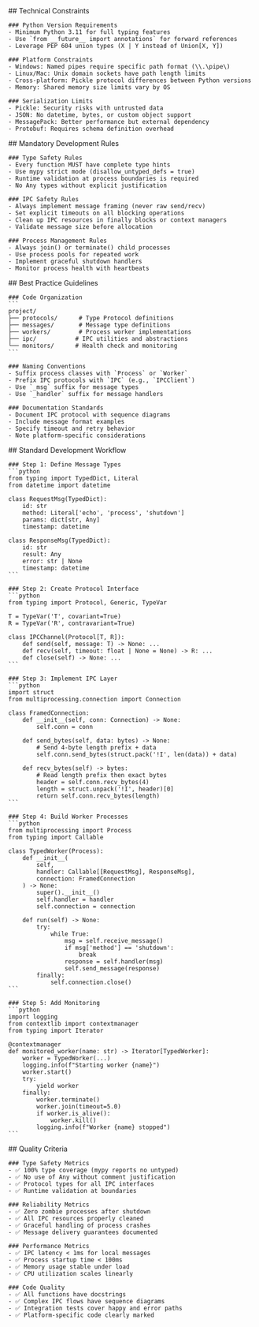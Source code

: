 <execution>
  <constraint>
    ## Technical Constraints
    
    ### Python Version Requirements
    - Minimum Python 3.11 for full typing features
    - Use `from __future__ import annotations` for forward references
    - Leverage PEP 604 union types (X | Y instead of Union[X, Y])
    
    ### Platform Constraints
    - Windows: Named pipes require specific path format (\\.\pipe\)
    - Linux/Mac: Unix domain sockets have path length limits
    - Cross-platform: Pickle protocol differences between Python versions
    - Memory: Shared memory size limits vary by OS
    
    ### Serialization Limits
    - Pickle: Security risks with untrusted data
    - JSON: No datetime, bytes, or custom object support
    - MessagePack: Better performance but external dependency
    - Protobuf: Requires schema definition overhead
  </constraint>
  
  <rule>
    ## Mandatory Development Rules
    
    ### Type Safety Rules
    - Every function MUST have complete type hints
    - Use mypy strict mode (disallow_untyped_defs = true)
    - Runtime validation at process boundaries is required
    - No Any types without explicit justification
    
    ### IPC Safety Rules
    - Always implement message framing (never raw send/recv)
    - Set explicit timeouts on all blocking operations
    - Clean up IPC resources in finally blocks or context managers
    - Validate message size before allocation
    
    ### Process Management Rules
    - Always join() or terminate() child processes
    - Use process pools for repeated work
    - Implement graceful shutdown handlers
    - Monitor process health with heartbeats
  </rule>
  
  <guideline>
    ## Best Practice Guidelines
    
    ### Code Organization
    ```
    project/
    ├── protocols/      # Type Protocol definitions
    ├── messages/       # Message type definitions
    ├── workers/        # Process worker implementations
    ├── ipc/           # IPC utilities and abstractions
    └── monitors/      # Health check and monitoring
    ```
    
    ### Naming Conventions
    - Suffix process classes with `Process` or `Worker`
    - Prefix IPC protocols with `IPC` (e.g., `IPCClient`)
    - Use `_msg` suffix for message types
    - Use `_handler` suffix for message handlers
    
    ### Documentation Standards
    - Document IPC protocol with sequence diagrams
    - Include message format examples
    - Specify timeout and retry behavior
    - Note platform-specific considerations
  </guideline>
  
  <process>
    ## Standard Development Workflow
    
    ### Step 1: Define Message Types
    ```python
    from typing import TypedDict, Literal
    from datetime import datetime
    
    class RequestMsg(TypedDict):
        id: str
        method: Literal['echo', 'process', 'shutdown']
        params: dict[str, Any]
        timestamp: datetime
    
    class ResponseMsg(TypedDict):
        id: str
        result: Any
        error: str | None
        timestamp: datetime
    ```
    
    ### Step 2: Create Protocol Interface
    ```python
    from typing import Protocol, Generic, TypeVar
    
    T = TypeVar('T', covariant=True)
    R = TypeVar('R', contravariant=True)
    
    class IPCChannel(Protocol[T, R]):
        def send(self, message: T) -> None: ...
        def recv(self, timeout: float | None = None) -> R: ...
        def close(self) -> None: ...
    ```
    
    ### Step 3: Implement IPC Layer
    ```python
    import struct
    from multiprocessing.connection import Connection
    
    class FramedConnection:
        def __init__(self, conn: Connection) -> None:
            self.conn = conn
        
        def send_bytes(self, data: bytes) -> None:
            # Send 4-byte length prefix + data
            self.conn.send_bytes(struct.pack('!I', len(data)) + data)
        
        def recv_bytes(self) -> bytes:
            # Read length prefix then exact bytes
            header = self.conn.recv_bytes(4)
            length = struct.unpack('!I', header)[0]
            return self.conn.recv_bytes(length)
    ```
    
    ### Step 4: Build Worker Processes
    ```python
    from multiprocessing import Process
    from typing import Callable
    
    class TypedWorker(Process):
        def __init__(
            self, 
            handler: Callable[[RequestMsg], ResponseMsg],
            connection: FramedConnection
        ) -> None:
            super().__init__()
            self.handler = handler
            self.connection = connection
        
        def run(self) -> None:
            try:
                while True:
                    msg = self.receive_message()
                    if msg['method'] == 'shutdown':
                        break
                    response = self.handler(msg)
                    self.send_message(response)
            finally:
                self.connection.close()
    ```
    
    ### Step 5: Add Monitoring
    ```python
    import logging
    from contextlib import contextmanager
    from typing import Iterator
    
    @contextmanager
    def monitored_worker(name: str) -> Iterator[TypedWorker]:
        worker = TypedWorker(...)
        logging.info(f"Starting worker {name}")
        worker.start()
        try:
            yield worker
        finally:
            worker.terminate()
            worker.join(timeout=5.0)
            if worker.is_alive():
                worker.kill()
            logging.info(f"Worker {name} stopped")
    ```
  </process>
  
  <criteria>
    ## Quality Criteria
    
    ### Type Safety Metrics
    - ✅ 100% type coverage (mypy reports no untyped)
    - ✅ No use of Any without comment justification
    - ✅ Protocol types for all IPC interfaces
    - ✅ Runtime validation at boundaries
    
    ### Reliability Metrics
    - ✅ Zero zombie processes after shutdown
    - ✅ All IPC resources properly cleaned
    - ✅ Graceful handling of process crashes
    - ✅ Message delivery guarantees documented
    
    ### Performance Metrics
    - ✅ IPC latency < 1ms for local messages
    - ✅ Process startup time < 100ms
    - ✅ Memory usage stable under load
    - ✅ CPU utilization scales linearly
    
    ### Code Quality
    - ✅ All functions have docstrings
    - ✅ Complex IPC flows have sequence diagrams
    - ✅ Integration tests cover happy and error paths
    - ✅ Platform-specific code clearly marked
  </criteria>
</execution>